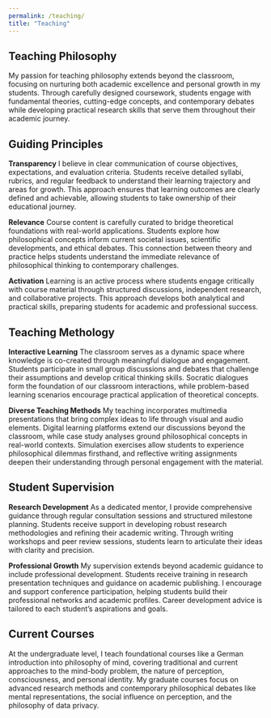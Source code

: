 ```yaml
---
permalink: /teaching/
title: "Teaching"
---
```


## Teaching Philosophy

My passion for teaching philosophy extends beyond the classroom, focusing on nurturing both academic excellence and personal growth in my students. Through carefully designed coursework, students engage with fundamental theories, cutting-edge concepts, and contemporary debates while developing practical research skills that serve them throughout their academic journey.

## Guiding Principles

**Transparency**
I believe in clear communication of course objectives, expectations, and evaluation criteria. Students receive detailed syllabi, rubrics, and regular feedback to understand their learning trajectory and areas for growth. This approach ensures that learning outcomes are clearly defined and achievable, allowing students to take ownership of their educational journey.

**Relevance**
Course content is carefully curated to bridge theoretical foundations with real-world applications. Students explore how philosophical concepts inform current societal issues, scientific developments, and ethical debates. This connection between theory and practice helps students understand the immediate relevance of philosophical thinking to contemporary challenges.

**Activation**
Learning is an active process where students engage critically with course material through structured discussions, independent research, and collaborative projects. This approach develops both analytical and practical skills, preparing students for academic and professional success.

## Teaching Methology

**Interactive Learning**
The classroom serves as a dynamic space where knowledge is co-created through meaningful dialogue and engagement. Students participate in small group discussions and debates that challenge their assumptions and develop critical thinking skills. Socratic dialogues form the foundation of our classroom interactions, while problem-based learning scenarios encourage practical application of theoretical concepts.

**Diverse Teaching Methods**
My teaching incorporates multimedia presentations that bring complex ideas to life through visual and audio elements. Digital learning platforms extend our discussions beyond the classroom, while case study analyses ground philosophical concepts in real-world contexts. Simulation exercises allow students to experience philosophical dilemmas firsthand, and reflective writing assignments deepen their understanding through personal engagement with the material.

## Student Supervision

**Research Development**
As a dedicated mentor, I provide comprehensive guidance through regular consultation sessions and structured milestone planning. Students receive support in developing robust research methodologies and refining their academic writing. Through writing workshops and peer review sessions, students learn to articulate their ideas with clarity and precision.

**Professional Growth**
My supervision extends beyond academic guidance to include professional development. Students receive training in research presentation techniques and guidance on academic publishing. I encourage and support conference participation, helping students build their professional networks and academic profiles. Career development advice is tailored to each student’s aspirations and goals.

## Current Courses

At the undergraduate level, I teach foundational courses like a German introduction into philosophy of mind, covering traditional and current approaches to the mind-body problem, the nature of perception, consciousness, and personal identity.
My graduate courses focus on advanced research methods and contemporary philosophical debates like mental representations, the social influence on perception, and the philosophy of data privacy. 
<!-- You can find my current courses here -->


